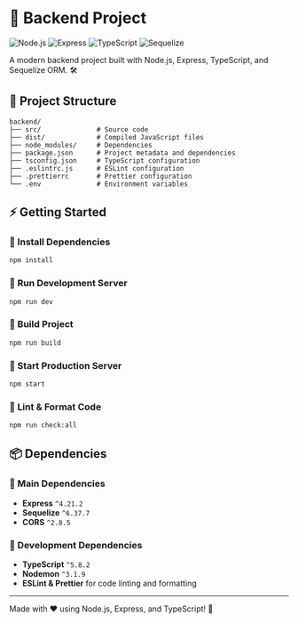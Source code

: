 # 🚀 Backend Project

![Node.js](https://img.shields.io/badge/Node.js-20.x-green?style=flat&logo=node.js) ![Express](https://img.shields.io/badge/Express-4.21.2-black?style=flat&logo=express) ![TypeScript](https://img.shields.io/badge/TypeScript-5.8.2-blue?style=flat&logo=typescript) ![Sequelize](https://img.shields.io/badge/Sequelize-6.37.7-blue?style=flat&logo=sequelize)

A modern backend project built with Node.js, Express, TypeScript, and Sequelize ORM. 🛠️

## 📂 Project Structure

```
backend/
├── src/              # Source code
├── dist/             # Compiled JavaScript files
├── node_modules/     # Dependencies
├── package.json      # Project metadata and dependencies
├── tsconfig.json     # TypeScript configuration
├── .eslintrc.js      # ESLint configuration
├── .prettierrc       # Prettier configuration
└── .env              # Environment variables
```

## ⚡ Getting Started

### 🔧 Install Dependencies

```sh
npm install
```

### 🏃 Run Development Server

```sh
npm run dev
```

### 🔨 Build Project

```sh
npm run build
```

### 🚀 Start Production Server

```sh
npm start
```

### 🧹 Lint & Format Code

```sh
npm run check:all
```

## 📦 Dependencies

### 🔹 Main Dependencies

- **Express** `^4.21.2`
- **Sequelize** `^6.37.7`
- **CORS** `^2.8.5`

### 🔹 Development Dependencies

- **TypeScript** `^5.8.2`
- **Nodemon** `^3.1.9`
- **ESLint & Prettier** for code linting and formatting

---

Made with ❤️ using Node.js, Express, and TypeScript! 🚀
